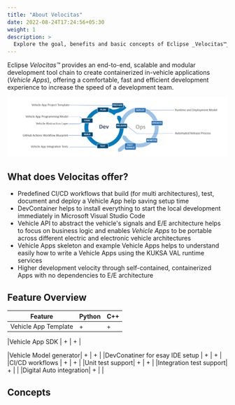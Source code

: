 ```yaml
---
title: "About Velocitas"
date: 2022-08-24T17:24:56+05:30
weight: 1
description: >
  Explore the goal, benefits and basic concepts of Eclipse _Velocitas™_ 
---
```


Eclipse _Velocitas™_ provides an end-to-end, scalable and modular development tool chain to create containerized in-vehicle applications (_Vehicle Apps_), offering a comfortable, fast and efficient development experience to increase the speed of a development team.

<img src="dev_ops_cycle.png" >

## What does Velocitas offer?

- Predefined CI/CD workflows that build (for multi architectures), test, document and deploy a Vehicle App help saving setup time
- DevContainer helps to install everything to start the local development immediately in Microsoft Visual Studio Code
- Vehicle API to abstract the vehicle's signals and E/E architecture helps to focus on business logic and enables _Vehicle Apps_ to be portable across different electric and electronic vehicle architectures
- Vehicle Apps skeleton and example Vehicle Apps helps to understand easily how to write a Vehicle Apps using the KUKSA VAL runtime services
- Higher development velocity through self-contained, containerized Apps with no dependencies to E/E architecture

## Feature Overview

|Feature |Python|C++ |
|-|-|-|
|Vehicle App Template | + | + |

|Vehicle App SDK | + | + |

|Vehicle Model generator| + | + |
|DevConatiner for esay IDE setup | + | + |
|CI/CD workflows | + | + |
|Unit test support| + | + |
|Integration test support| + | |
|Digital Auto integration| + | |


## Concepts
